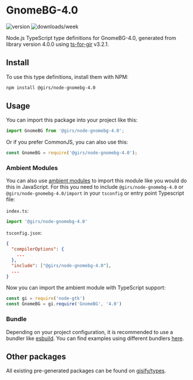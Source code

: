 
# GnomeBG-4.0

![version](https://img.shields.io/npm/v/@girs/node-gnomebg-4.0)
![downloads/week](https://img.shields.io/npm/dw/@girs/node-gnomebg-4.0)


Node.js TypeScript type definitions for GnomeBG-4.0, generated from library version 4.0.0 using [ts-for-gir](https://github.com/gjsify/ts-for-gir) v3.2.1.


## Install

To use this type definitions, install them with NPM:
```bash
npm install @girs/node-gnomebg-4.0
```

## Usage

You can import this package into your project like this:
```ts
import GnomeBG from '@girs/node-gnomebg-4.0';
```

Or if you prefer CommonJS, you can also use this:
```ts
const GnomeBG = require('@girs/node-gnomebg-4.0');
```

### Ambient Modules

You can also use [ambient modules](https://github.com/gjsify/ts-for-gir/tree/main/packages/cli#ambient-modules) to import this module like you would do this in JavaScript.
For this you need to include `@girs/node-gnomebg-4.0` or `@girs/node-gnomebg-4.0/import` in your `tsconfig` or entry point Typescript file:

`index.ts`:
```ts
import '@girs/node-gnomebg-4.0'
```

`tsconfig.json`:
```json
{
  "compilerOptions": {
    ...
  },
  "include": ["@girs/node-gnomebg-4.0"],
  ...
}
```

Now you can import the ambient module with TypeScript support: 

```ts
const gi = require('node-gtk')
const GnomeBG = gi.require('GnomeBG', '4.0')
```


### Bundle

Depending on your project configuration, it is recommended to use a bundler like [esbuild](https://esbuild.github.io/). You can find examples using different bundlers [here](https://github.com/gjsify/ts-for-gir/tree/main/examples).

## Other packages

All existing pre-generated packages can be found on [gjsify/types](https://github.com/gjsify/types).

